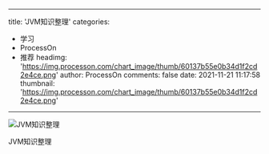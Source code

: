 
---
title: 'JVM知识整理'
categories: 
 - 学习
 - ProcessOn
 - 推荐
headimg: 'https://img.processon.com/chart_image/thumb/60137b55e0b34d1f2cd2e4ce.png'
author: ProcessOn
comments: false
date: 2021-11-21 11:17:58
thumbnail: 'https://img.processon.com/chart_image/thumb/60137b55e0b34d1f2cd2e4ce.png'
---

<div>   
<img class="thumb" alt="JVM知识整理" src="https://img.processon.com/chart_image/thumb/60137b55e0b34d1f2cd2e4ce.png" referrerpolicy="no-referrer">
<p>JVM知识整理</p>  
</div>
            